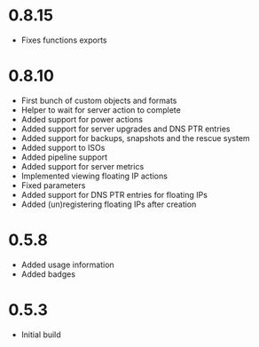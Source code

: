 # 0.8.15

- Fixes functions exports

# 0.8.10

- First bunch of custom objects and formats
- Helper to wait for server action to complete
- Added support for power actions
- Added support for server upgrades and DNS PTR entries
- Added support for backups, snapshots and the rescue system
- Added support to ISOs
- Added pipeline support
- Added support for server metrics
- Implemented viewing floating IP actions
- Fixed parameters
- Added support for DNS PTR entries for floating IPs
- Added (un)registering floating IPs after creation

# 0.5.8

- Added usage information
- Added badges

# 0.5.3

- Initial build